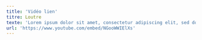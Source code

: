 ```yaml
---
title: 'Vidéo lien'
titre: Loutre
texte: 'Lorem ipsum dolor sit amet, consectetur adipiscing elit, sed do eiusmod tempor incididunt ut labore et dolore magna aliqua.'
url: 'https://www.youtube.com/embed/NGooWWIElXs'
---
```


